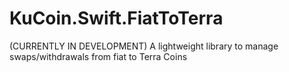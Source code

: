# KuCoin.Swift.FiatToTerra
(CURRENTLY IN DEVELOPMENT) A lightweight library to manage swaps/withdrawals from fiat to Terra Coins
